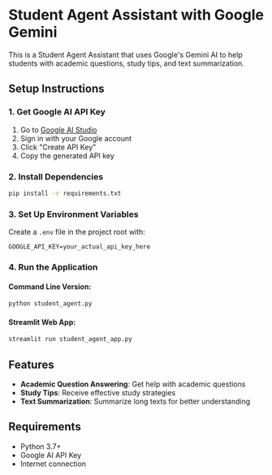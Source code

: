 # Student Agent Assistant with Google Gemini

This is a Student Agent Assistant that uses Google's Gemini AI to help students with academic questions, study tips, and text summarization.

## Setup Instructions

### 1. Get Google AI API Key
1. Go to [Google AI Studio](https://makersuite.google.com/app/apikey)
2. Sign in with your Google account
3. Click "Create API Key"
4. Copy the generated API key

### 2. Install Dependencies
```bash
pip install -r requirements.txt
```

### 3. Set Up Environment Variables
Create a `.env` file in the project root with:
```
GOOGLE_API_KEY=your_actual_api_key_here
```

### 4. Run the Application

#### Command Line Version:
```bash
python student_agent.py
```

#### Streamlit Web App:
```bash
streamlit run student_agent_app.py
```

## Features

- **Academic Question Answering**: Get help with academic questions
- **Study Tips**: Receive effective study strategies
- **Text Summarization**: Summarize long texts for better understanding

## Requirements

- Python 3.7+
- Google AI API Key
- Internet connection 